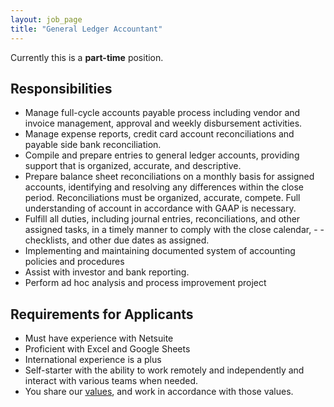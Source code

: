 ```yaml
---
layout: job_page
title: "General Ledger Accountant"
---
```


Currently this is a **part-time** position.

## Responsibilities

- Manage full-cycle accounts payable process including vendor and invoice management, approval and weekly disbursement activities.
- Manage expense reports, credit card account reconciliations and payable side bank reconciliation.
- Compile and prepare entries to general ledger accounts, providing support that is organized, accurate, and descriptive.
- Prepare balance sheet reconciliations on a monthly basis for assigned accounts, identifying and resolving any differences within the close period. Reconciliations must be organized, accurate, compete. Full understanding of account in accordance with GAAP is necessary.
- Fulfill all duties, including journal entries, reconciliations, and other assigned tasks, in a timely manner to comply with the close calendar, - - checklists, and other due dates as assigned.
- Implementing and maintaining documented system of accounting policies and procedures
- Assist with investor and bank reporting.
- Perform ad hoc analysis and process improvement project

## Requirements for Applicants

- Must have experience with Netsuite
- Proficient with Excel and Google Sheets
- International experience is a plus
- Self-starter with the ability to work remotely and independently and interact with various teams when needed.
- You share our [values](/handbook/#values), and work in accordance with those values.
